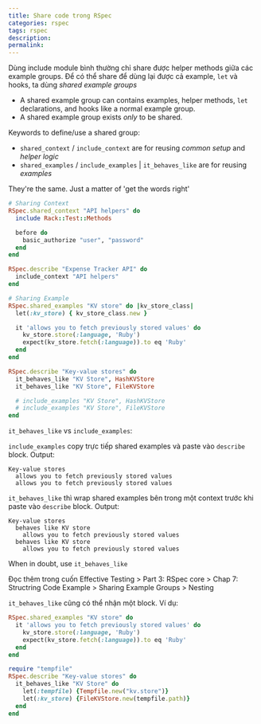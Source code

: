 ```yaml
---
title: Share code trong RSpec
categories: rspec
tags: rspec
description: 
permalink: 
---
```

Dùng include module bình thường chỉ share được helper methods giữa các example groups. Để có thể share để dùng lại được cả example, `let` và hooks, ta dùng *shared example groups*  

- A shared example group can contains examples, helper methods, `let` declarations, and hooks like a normal example group.
- A shared example group exists *only* to be shared.  

Keywords to define/use a shared group:    
- `shared_context` / `include_context` are for reusing *common setup* and *helper logic*  
- `shared_examples` / `include_examples` | `it_behaves_like` are for reusing *examples*

They're the same. Just a matter of 'get the words right'  

```ruby
# Sharing Context
RSpec.shared_context "API helpers" do
  include Rack::Test::Methods

  before do
    basic_authorize "user", "password"
  end
end

RSpec.describe "Expense Tracker API" do
  include_context "API helpers"
end
```
```ruby
# Sharing Example
RSpec.shared_examples "KV store" do |kv_store_class|
  let(:kv_store) { kv_store_class.new }

  it 'allows you to fetch previously stored values' do
    kv_store.store(:language, 'Ruby')
    expect(kv_store.fetch(:language)).to eq 'Ruby'
  end
end

RSpec.describe "Key-value stores" do
  it_behaves_like "KV Store", HashKVStore
  it_behaves_like "KV Store", FileKVStore

  # include_examples "KV Store", HashKVStore
  # include_examples "KV Store", FileKVStore
end
```

`it_behaves_like` vs `include_examples`:  

`include_examples` copy trực tiếp shared examples và paste vào `describe` block. Output:  
```
Key-value stores
  allows you to fetch previously stored values
  allows you to fetch previously stored values
```

`it_behaves_like` thì wrap shared examples bên trong một context trước khi paste vào `describe` block. Output:  
```
Key-value stores
  behaves like KV store
    allows you to fetch previously stored values
  behaves like KV store
    allows you to fetch previously stored values
```

When in doubt, use `it_behaves_like`  

Đọc thêm trong cuốn Effective Testing > Part 3: RSpec core > Chap 7: Structring Code Example > Sharing Example Groups > Nesting  

`it_behaves_like` cũng có thể nhận một block. Ví dụ:  

```ruby
RSpec.shared_examples "KV store" do
  it 'allows you to fetch previously stored values' do
    kv_store.store(:language, 'Ruby')
    expect(kv_store.fetch(:language)).to eq 'Ruby'
  end
end

require "tempfile"
RSpec.describe "Key-value stores" do
  it_behaves_like "KV Store" do
    let(:tempfile) {Tempfile.new("kv.store")}
    let(:kv_store) {FileKVStore.new(tempfile.path)}
  end
end
``` 
